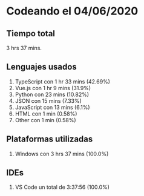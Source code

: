 # Codeando el 04/06/2020

## Tiempo total
3 hrs 37 mins.

## Lenguajes usados
1. TypeScript con 1 hr 33 mins (42.69%)
1. Vue.js con 1 hr 9 mins (31.9%)
1. Python con 23 mins (10.82%)
1. JSON con 15 mins (7.33%)
1. JavaScript con 13 mins (6.1%)
1. HTML con 1 min (0.58%)
1. Other con 1 min (0.58%)

## Plataformas utilizadas
1. Windows con 3 hrs 37 mins (100.0%)

## IDEs
1. VS Code un total de 3:37:56 (100.0%)
